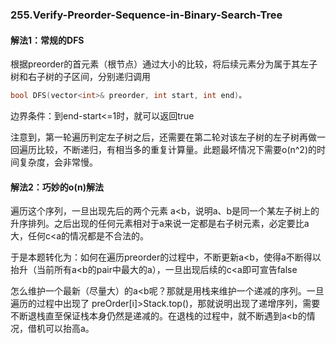 ### 255.Verify-Preorder-Sequence-in-Binary-Search-Tree

#### 解法1：常规的DFS

根据preorder的首元素（根节点）通过大小的比较，将后续元素分为属于其左子树和右子树的子区间，分别递归调用 
```cpp
bool DFS(vector<int>& preorder, int start, int end)。
```
边界条件：到end-start<=1时，就可以返回true

注意到，第一轮遍历判定左子树之后，还需要在第二轮对该左子树的左子树再做一回遍历比较，不断递归，有相当多的重复计算量。此题最坏情况下需要o(n^2)的时间复杂度，会非常慢。

#### 解法2：巧妙的o(n)解法

遍历这个序列，一旦出现先后的两个元素 a<b，说明a、b是同一个某左子树上的升序排列。之后出现的任何元素相对于a来说一定都是右子树元素，必定要比a大，任何c<a的情况都是不合法的。

于是本题转化为：如何在遍历preorder的过程中，不断更新a<b，使得a不断得以抬升（当前所有a<b的pair中最大的a），一旦出现后续的c<a即可宣告false

怎么维护一个最新（尽量大）的a<b呢？那就是用栈来维护一个递减的序列。一旦遍历的过程中出现了 preOrder[i]>Stack.top()，那就说明出现了递增序列，需要不断退栈直至保证栈本身仍然是递减的。在退栈的过程中，就不断遇到a<b的情况，借机可以抬高a。
